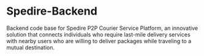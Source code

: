 # Spedire-Backend
Backend code base for Spedire P2P Courier Service Platform, an innovative solution that connects individuals who require last-mile delivery services with nearby users who are willing to deliver packages while traveling to a mutual destination.
